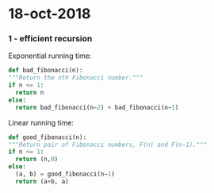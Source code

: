 # 18-oct-2018

### 1 - efficient recursion

Exponential running time:
```python
def bad_fibonacci(n):
"""Return the nth Fibonacci number."""
if n <= 1:
  return n
else:
  return bad_fibonacci(n−2) + bad_fibonacci(n−1)
```

Linear running time:
```python
def good_fibonacci(n):
"""Return pair of Fibonacci numbers, F(n) and F(n-1)."""
if n <= 1:
  return (n,0)
else:
  (a, b) = good_fibonacci(n−1)
  return (a+b, a)
```
